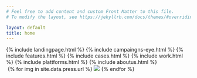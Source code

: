 ```yaml
---
# Feel free to add content and custom Front Matter to this file.
# To modify the layout, see https://jekyllrb.com/docs/themes/#overriding-theme-defaults

layout: default
title: home
---
```

<div id="home">
  {% include landingpage.html %}
  {% include campaingns-eye.html %}
  {% include features.html %}
  {% include cases.html %}
  {% include work.html %}
  {% include plattforms.html %}
  {% include aboutus.html %}
  <div id="press">
    <img src="">
  {% for img in site.data.press.url %}
    <img src="{{site.cloud_host}}h_150,c_fill/{{img}}">
  {% endfor %}
  </div>
</div>